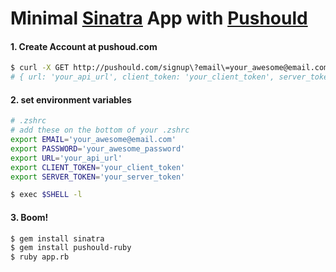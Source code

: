 # Minimal [Sinatra](http://www.sinatrarb.com/) App with [Pushould](https://yhoshino11.github.io)

#### 1. Create Account at pushoud.com
```sh
$ curl -X GET http://pushould.com/signup\?email\=your_awesome@email.com\&password\=your_awesome_password
# { url: 'your_api_url', client_token: 'your_client_token', server_token: 'your_server_token' }
```

#### 2. set environment variables
```sh
# .zshrc
# add these on the bottom of your .zshrc
export EMAIL='your_awesome@email.com'
export PASSWORD='your_awesome_password'
export URL='your_api_url'
export CLIENT_TOKEN='your_client_token'
export SERVER_TOKEN='your_server_token'
```
```sh
$ exec $SHELL -l
```

#### 3. Boom!
```sh
$ gem install sinatra
$ gem install pushould-ruby
$ ruby app.rb
```
